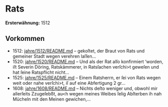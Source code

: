 # Rats

**Ersterwähnung:** 1512

## Vorkommen
- 1512: [jahre/1512/README.md](../jahre/1512/README.md) – gekoſtet, der Braut von Rats und
gemeiner Stadt wegen verehren laſſen...
- 1520: [jahre/1520/README.md](../jahre/1520/README.md) – Und als der Rat alſo konfirmiert
‘worden, iſt Severin Döring, Ratskämmerer, in Ratsſachen
verſchi>t geweſen und hat ſeine Ratspflicht nicht...
- 1525: [jahre/1525/README.md](../jahre/1525/README.md) – Einem Ratsherrn, er ſei von Rats wegen weit oder
nahe verſchi>t, iſ auf eine Abfertigung 2 gr...
- 1608: [jahre/1608/README.md](../jahre/1608/README.md) – Nichts deſto weniger und, obwohl mir allerſeits
Zzugeſebßt, au<h wegen meines Weibes ſelig Abſterben ih
nah Mücheln mit den Meinen gewichen,...
